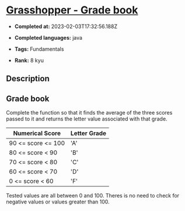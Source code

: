 # [Grasshopper - Grade book](https://www.codewars.com/kata/55cbd4ba903825f7970000f5)

- **Completed at:** 2023-02-03T17:32:56.188Z

- **Completed languages:** java

- **Tags:** Fundamentals

- **Rank:** 8 kyu

## Description

## Grade book

Complete the function so that it finds the average of the three scores passed to it and returns the letter value associated with that grade.

Numerical Score    | Letter Grade
---                | ---
90 <= score <= 100 | 'A'
80 <= score < 90   | 'B'
70 <= score < 80   | 'C'
60 <= score < 70   | 'D'
 0 <= score < 60   | 'F'

Tested values are all between 0 and 100. Theres is no need to check for negative values or values greater than 100.

